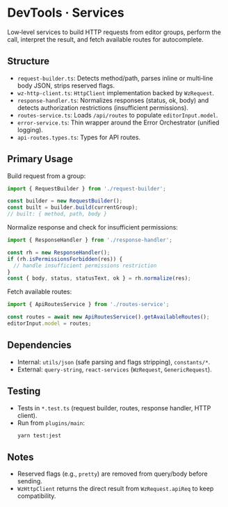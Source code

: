 # DevTools · Services

Low‑level services to build HTTP requests from editor groups, perform the call, interpret the result, and fetch available routes for autocomplete.

## Structure

- `request-builder.ts`: Detects method/path, parses inline or multi‑line body JSON, strips reserved flags.
- `wz-http-client.ts`: `HttpClient` implementation backed by `WzRequest`.
- `response-handler.ts`: Normalizes responses (status, ok, body) and detects authorization restrictions (insufficient permissions).
- `routes-service.ts`: Loads `/api/routes` to populate `editorInput.model`.
- `error-service.ts`: Thin wrapper around the Error Orchestrator (unified logging).
- `api-routes.types.ts`: Types for API routes.

## Primary Usage

Build request from a group:

```ts
import { RequestBuilder } from './request-builder';

const builder = new RequestBuilder();
const built = builder.build(currentGroup);
// built: { method, path, body }
```

Normalize response and check for insufficient permissions:

```ts
import { ResponseHandler } from './response-handler';

const rh = new ResponseHandler();
if (rh.isPermissionsForbidden(res)) {
  // handle insufficient permissions restriction
}
const { body, status, statusText, ok } = rh.normalize(res);
```

Fetch available routes:

```ts
import { ApiRoutesService } from './routes-service';

const routes = await new ApiRoutesService().getAvailableRoutes();
editorInput.model = routes;
```

## Dependencies

- Internal: `utils/json` (safe parsing and flags stripping), `constants/*`.
- External: `query-string`, `react-services` (`WzRequest`, `GenericRequest`).

## Testing

- Tests in `*.test.ts` (request builder, routes, response handler, HTTP client).
- Run from `plugins/main`:
  ```bash
  yarn test:jest
  ```

## Notes

- Reserved flags (e.g., `pretty`) are removed from query/body before sending.
- `WzHttpClient` returns the direct result from `WzRequest.apiReq` to keep compatibility.
